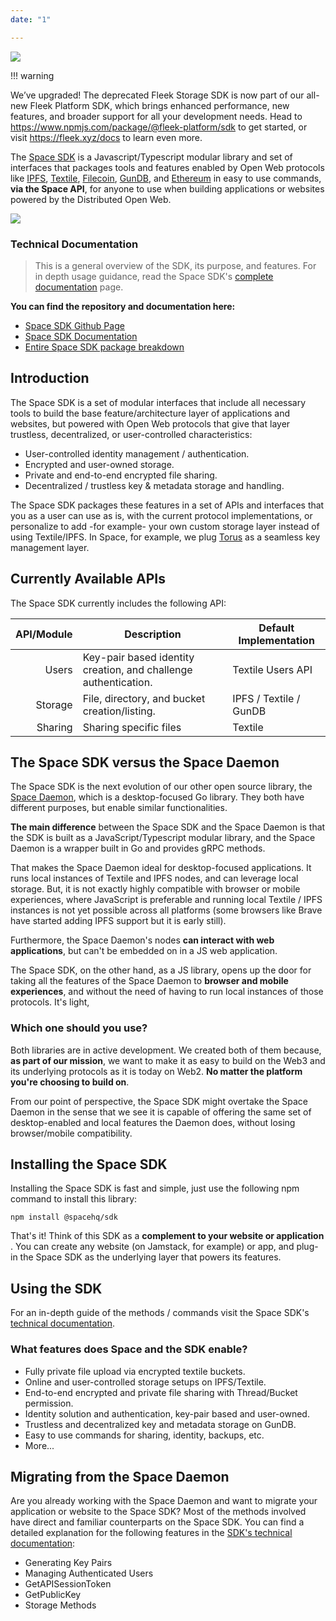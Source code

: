 ```yaml
---
date: "1"

---
```


![](imgs/sdk.png)

!!! warning

  We’ve upgraded! The deprecated Fleek Storage SDK is now part of our all-new Fleek Platform SDK, which brings enhanced performance, new features, and broader support for all your development needs. Head to https://www.npmjs.com/package/@fleek-platform/sdk to get started, or visit https://fleek.xyz/docs to learn even more.

The [Space SDK](https://github.com/FleekHQ/space-sdk) is a Javascript/Typescript modular library and set of interfaces that packages tools and features enabled by Open Web protocols like [IPFS](https://ipfs.io/), [Textile](https://textile.io/), [Filecoin](https://filecoin.io/), [GunDB](https://gun.eco/), and [Ethereum](https://ethereum.org/) in easy to use commands, **via the Space API**, for anyone to use when building applications or websites powered by the Distributed Open Web.

![](imgs/protocols1.png)

### **Technical Documentation**
> This is a general overview of the SDK, its purpose, and features. For in depth usage guidance, read the Space SDK's [complete documentation](https://fleekhq.github.io/space-sdk/docs/) page.

**You can find the repository and documentation here:**

* [Space SDK Github Page](https://github.com/FleekHQ/space-sdk)
* [Space SDK Documentation](https://fleekhq.github.io/space-sdk/docs/)
* [Entire Space SDK package breakdown](https://fleekhq.github.io/space-sdk/docs/sdk)

## Introduction
The Space SDK is a set of modular interfaces that include all necessary tools to build the base feature/architecture layer of applications and websites, but powered with Open Web protocols that give that layer trustless, decentralized, or user-controlled characteristics:

- User-controlled identity management / authentication.
- Encrypted and user-owned storage.
- Private and end-to-end encrypted file sharing.
- Decentralized / trustless key & metadata storage and handling.

The Space SDK packages these features in a set of APIs and interfaces that you as a user can use as is, with the current protocol implementations, or personalize to add -for example- your own custom storage layer instead of using Textile/IPFS. In Space, for example, we plug [Torus](https://tor.us/) as a seamless key management layer.

## Currently Available APIs
The Space SDK currently includes the following API:

|API/Module   	|Description  	| Default Implementation
|-:	|-	|-	|
| Users 	|  Key-pair based identity creation, and challenge authentication.	| Textile Users API
| Storage 	|  File, directory, and bucket creation/listing.	| IPFS / Textile / GunDB
| Sharing 	|  Sharing specific files 	| Textile

## The Space SDK versus the Space Daemon
The Space SDK is the next evolution of our other open source library, the [Space Daemon](https://github.com/FleekHQ/space-daemon/), which is a desktop-focused Go library. They both have different purposes, but enable similar functionalities.

**The main difference** between the Space SDK and the Space Daemon is that the SDK is built as a JavaScript/Typescript modular library, and the Space Daemon is a wrapper built in Go and provides gRPC methods.

That makes the Space Daemon ideal for desktop-focused applications. It runs local instances of Textile and IPFS nodes, and can leverage local storage. But, it is not exactly highly compatible with browser or mobile experiences, where JavaScript is preferable and running local Textile / IPFS instances is not yet possible across all platforms (some browsers like Brave have started adding IPFS support but it is early still).

Furthermore, the Space Daemon's nodes **can interact with web applications**, but can't be embedded on in a JS web application.

The Space SDK, on the other hand, as a JS library, opens up the door for taking all the features of the Space Daemon to **browser and mobile experiences**, and without the need of having to run local instances of those protocols. It's light, 

### Which one should you use?
Both libraries are in active development. We created both of them because, **as part of our mission**, we want to make it as easy to build on the Web3 and its underlying protocols as it is today on Web2. **No matter the platform you're choosing to build on**.

From our point of perspective, the Space SDK might overtake the Space Daemon in the sense that we see it is capable of offering the same set of desktop-enabled and local features the Daemon does, without losing browser/mobile compatibility. 

## Installing the Space SDK
Installing the Space SDK is fast and simple, just use the following npm command to install this library:
```
npm install @spacehq/sdk
```
That's it! Think of this SDK as a **complement to your website or application** . You can create any website (on Jamstack, for example) or app, and plug-in the Space SDK as the underlying layer that powers its features.

## Using the SDK
For an in-depth guide of the methods / commands visit the Space SDK's [technical documentation](https://fleekhq.github.io/space-sdk/docs/).

### What features does Space and the SDK enable?


- Fully private file upload via encrypted textile buckets.
- Online and user-controlled storage setups on IPFS/Textile.
- End-to-end encrypted and private file sharing with Thread/Bucket permission.
- Identity solution and authentication, key-pair based and user-owned.
- Trustless and decentralized key and metadata storage on GunDB.
- Easy to use commands for sharing, identity, backups, etc.
- More...

## Migrating from the Space Daemon
Are you already working with the Space Daemon and want to migrate your application or website to the Space SDK? Most of the methods involved have direct and familiar counterparts on the Space SDK. You can find a detailed explanation for the following features in the [SDK's technical documentation](https://fleekhq.github.io/space-sdk/docs/#migrating-from-space-daemon):

- Generating Key Pairs
- Managing Authenticated Users
- GetAPISessionToken
- GetPublicKey
- Storage Methods
